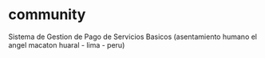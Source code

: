 # community
Sistema de Gestion de Pago de Servicios Basicos (asentamiento humano el angel macaton huaral - lima - peru) 

